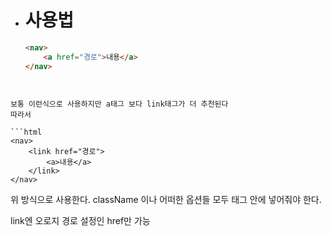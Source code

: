 
- # 사용법
	```html
	<nav>
		<a href="경로">내용</a>
	</nav>
```


보통 이런식으로 사용하지만 a태그 보다 link태그가 더 추천된다
따라서 

```html
<nav>
	<link href="경로">
		<a>내용</a>
	</link>
</nav>
```

위 방식으로 사용한다.
className 이나 어떠한 옵션들 모두 <a>태그 안에 넣어줘야 한다.

link엔 오로지 경로 설정인 href만 가능


